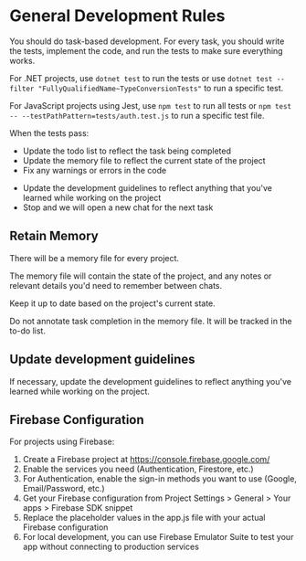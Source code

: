 # General Development Rules

You should do task-based development. For every task, you should write the tests, implement the code, and run the tests to make sure everything works. 

For .NET projects, use `dotnet test` to run the tests or use `dotnet test --filter "FullyQualifiedName~TypeConversionTests"` to run a specific test.

For JavaScript projects using Jest, use `npm test` to run all tests or `npm test -- --testPathPattern=tests/auth.test.js` to run a specific test file.

When the tests pass:
* Update the todo list to reflect the task being completed
* Update the memory file to reflect the current state of the project
* Fix any warnings or errors in the code
<!-- * Commit the changes to the repository with a descriptive commit message -->
* Update the development guidelines to reflect anything that you've learned while working on the project
* Stop and we will open a new chat for the next task

## Retain Memory

There will be a memory file for every project.

The memory file will contain the state of the project, and any notes or relevant details you'd need to remember between chats.

Keep it up to date based on the project's current state. 

Do not annotate task completion in the memory file. It will be tracked in the to-do list.

## Update development guidelines

If necessary, update the development guidelines to reflect anything you've learned while working on the project.

## Firebase Configuration

For projects using Firebase:

1. Create a Firebase project at https://console.firebase.google.com/
2. Enable the services you need (Authentication, Firestore, etc.)
3. For Authentication, enable the sign-in methods you want to use (Google, Email/Password, etc.)
4. Get your Firebase configuration from Project Settings > General > Your apps > Firebase SDK snippet
5. Replace the placeholder values in the app.js file with your actual Firebase configuration
6. For local development, you can use Firebase Emulator Suite to test your app without connecting to production services
